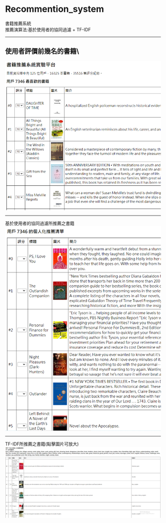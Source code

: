 # Recommention_system
書籍推薦系統\
推薦演算法:基於使用者的協同過濾 + TF-IDF
*****
## 使用者評價前幾名的書籍\
![](img/11.png)
*****
基於使用者的協同過濾所推薦之書籍\
![](img/2.png)
*****
TF-IDF所推薦之書籍(點擊圖片可放大)\
![](img/3.png)

